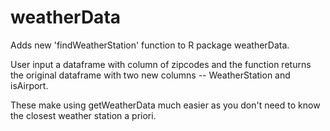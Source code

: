 # weatherData
Adds new 'findWeatherStation' function to R package weatherData. 

User input a dataframe with column of zipcodes and the function returns 
the original dataframe with two new columns -- WeatherStation and 
isAirport. 

These make using getWeatherData much easier as you don't need to know the closest weather 
station a priori.


